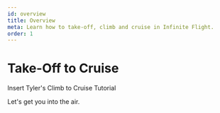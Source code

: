 ```yaml
---
id: overview
title: Overview
meta: Learn how to take-off, climb and cruise in Infinite Flight.
order: 1
---
```


# Take-Off to Cruise



Insert Tyler's Climb to Cruise Tutorial



Let's get you into the air.